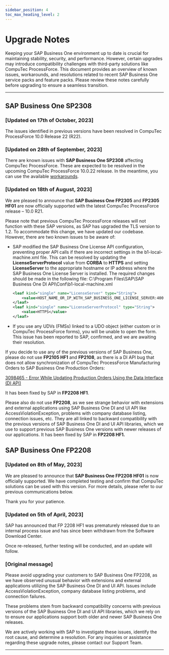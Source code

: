 ```yaml
---
sidebar_position: 4
toc_max_heading_level: 2
---
```


# Upgrade Notes

Keeping your SAP Business One environment up to date is crucial for maintaining stability, security, and performance. However, certain upgrades may introduce compatibility challenges with third-party solutions like CompuTec ProcessForce. This document provides an overview of known issues, workarounds, and resolutions related to recent SAP Business One service packs and feature packs. Please review these notes carefully before upgrading to ensure a seamless transition.

---

## SAP Business One SP2308

### [Updated on 17th of October, 2023]

The issues identified in previous versions have been resolved in CompuTec ProcessForce 10.0 Release 22 (R22).

### [Updated on 28th of September, 2023]

There are known issues with **SAP Business One SP2308** affecting CompuTec ProcessForce. These are expected to be resolved in the upcoming CompuTec ProcessForce 10.0.22 release. In the meantime, you can use the available [workarounds](../../troubleshooting/sap-business-one-sp2308.md).

### [Updated on 18th of August, 2023]

We are pleased to announce that **SAP Business One FP2305** and **FP2305 HF01** are now officially supported with the latest CompuTec ProcessForce release – 10.0 R21.

Please note that previous CompuTec ProcessForce releases will not function with these SAP versions, as SAP has upgraded the TLS version to 1.2. To accommodate this change, we have updated our codebase. However, there are two known issues to be aware of:

- SAP modified the SAP Business One License API configuration, preventing proper API calls if there are incorrect settings in the b1-local-machine.xml file. This can be resolved by updating the **LicenseServerProtocol** value from **CORBA** to **HTTPS** and setting **LicenseServer** to the appropriate hostname or IP address where the SAP Business One License Server is installed. The required changes should be made in the following file: C:\Program Files\SAP\SAP Business One DI API\Conf\b1-local-machine.xml

    ```xml
    <leaf kind="single" name="LicenseServer" type="String">
        <value>HOST_NAME_OR_IP_WITH_SAP_BUSINESS_ONE_LICENSE_SERVER:40000</value>
    </leaf>
    <leaf kind="single" name="LicenseServerProtocol" type="String">
        <value>HTTPS</value>
    </leaf>
    ```

- If you use any UDVs (FMSs) linked to a UDO object (either custom or in CompuTec ProcessForce forms), you will be unable to open the form. This issue has been reported to SAP, confirmed, and we are awaiting their resolution.

If you decide to use any of the previous versions of SAP Business One, please do not use **FP2105 HF1** and **FP2108**, as there is a DI API bug that does not allow synchronization of CompuTec ProcessForce Manufacturing Orders to SAP Business One Production Orders:

[3098465 - Error While Updating Production Orders Using the Data Interface (DI API)](https://launchpad.support.sap.com/#/notes/3098465)

It has been fixed by SAP in **FP2208 HF1**.

Please also do not use **FP2208**, as we see strange behavior with extensions and external applications using SAP Business One DI and UI API like AccessViolationException, problems with company database listing, connection issues, etc. They are all linked to backward compatibility with the previous versions of SAP Business One DI and UI API libraries, which we use to support previous SAP Business One versions with newer releases of our applications.
It has been fixed by SAP in **FP2208 HF1.**

## SAP Business One FP2208

### [Updated on 8th of May, 2023]

We are pleased to announce that **SAP Business One FP2208 HF01** is now officially supported. We have completed testing and confirm that CompuTec solutions can be used with this version. For more details, please refer to our previous communications below.

Thank you for your patience.

### [Updated on 5th of April, 2023]

SAP has announced that FP 2208 HF1 was prematurely released due to an internal process issue and has since been withdrawn from the Software Download Center.

Once re-released, further testing will be conducted, and an update will follow.

### [Original message]

Please avoid upgrading your customers to SAP Business One FP2208, as we have observed unusual behavior with extensions and external applications utilizing the SAP Business One DI and UI API. Issues include AccessViolationException, company database listing problems, and connection failures.

These problems stem from backward compatibility concerns with previous versions of the SAP Business One DI and UI API libraries, which we rely on to ensure our applications support both older and newer SAP Business One releases.

We are actively working with SAP to investigate these issues, identify the root cause, and determine a resolution. For any inquiries or assistance regarding these upgrade notes, please contact our Support Team.

---
